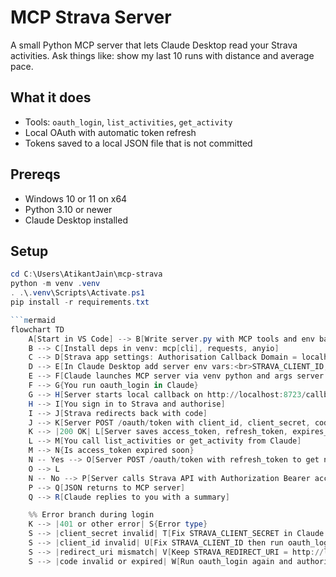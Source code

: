# MCP Strava Server

A small Python MCP server that lets Claude Desktop read your Strava activities. Ask things like: show my last 10 runs with distance and average pace.

## What it does
- Tools: `oauth_login`, `list_activities`, `get_activity`
- Local OAuth with automatic token refresh
- Tokens saved to a local JSON file that is not committed

## Prereqs
- Windows 10 or 11 on x64
- Python 3.10 or newer
- Claude Desktop installed

## Setup
```powershell
cd C:\Users\AtikantJain\mcp-strava
python -m venv .venv
. .\.venv\Scripts\Activate.ps1
pip install -r requirements.txt

```mermaid
flowchart TD
    A[Start in VS Code] --> B[Write server.py with MCP tools and env based config]
    B --> C[Install deps in venv: mcp[cli], requests, anyio]
    C --> D[Strava app settings: Authorisation Callback Domain = localhost, Website = http://localhost]
    D --> E[In Claude Desktop add server env vars:<br>STRAVA_CLIENT_ID, STRAVA_CLIENT_SECRET,<br>STRAVA_REDIRECT_URI, STRAVA_TOKEN_PATH, STRAVA_SCOPES]
    E --> F[Claude launches MCP server via venv python and args server.py]
    F --> G{You run oauth_login in Claude}
    G --> H[Server starts local callback on http://localhost:8723/callback and opens browser]
    H --> I[You sign in to Strava and authorise]
    I --> J[Strava redirects back with code]
    J --> K[Server POST /oauth/token with client_id, client_secret, code]
    K --> |200 OK| L[Server saves access_token, refresh_token, expires_at to STRAVA_TOKEN_PATH]
    L --> M[You call list_activities or get_activity from Claude]
    M --> N{Is access_token expired soon}
    N -- Yes --> O[Server POST /oauth/token with refresh_token to get new tokens]
    O --> L
    N -- No --> P[Server calls Strava API with Authorization Bearer access_token]
    P --> Q[JSON returns to MCP server]
    Q --> R[Claude replies to you with a summary]

    %% Error branch during login
    K --> |401 or other error| S{Error type}
    S --> |client_secret invalid| T[Fix STRAVA_CLIENT_SECRET in Claude env then run oauth_login again]
    S --> |client_id invalid| U[Fix STRAVA_CLIENT_ID then run oauth_login again]
    S --> |redirect_uri mismatch| V[Keep STRAVA_REDIRECT_URI = http://localhost:8723/callback and dashboard domain = localhost]
    S --> |code invalid or expired| W[Run oauth_login again and authorise promptly]

```
